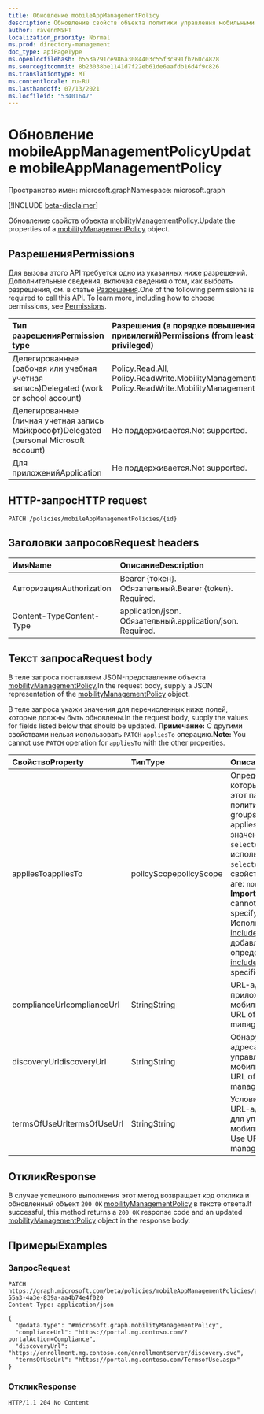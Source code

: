 ```yaml
---
title: Обновление mobileAppManagementPolicy
description: Обновление свойств объекта политики управления мобильными приложениями.
author: ravennMSFT
localization_priority: Normal
ms.prod: directory-management
doc_type: apiPageType
ms.openlocfilehash: b553a291ce986a3084403c55f3c991fb260c4828
ms.sourcegitcommit: 8b23038be1141d7f22eb61de6aafdb16d4f9c826
ms.translationtype: MT
ms.contentlocale: ru-RU
ms.lasthandoff: 07/13/2021
ms.locfileid: "53401647"
---
```

# <a name="update-mobileappmanagementpolicy"></a><span data-ttu-id="0f7d6-103">Обновление mobileAppManagementPolicy</span><span class="sxs-lookup"><span data-stu-id="0f7d6-103">Update mobileAppManagementPolicy</span></span>

<span data-ttu-id="0f7d6-104">Пространство имен: microsoft.graph</span><span class="sxs-lookup"><span data-stu-id="0f7d6-104">Namespace: microsoft.graph</span></span>

[!INCLUDE [beta-disclaimer](../../includes/beta-disclaimer.md)]

<span data-ttu-id="0f7d6-105">Обновление свойств объекта [mobilityManagementPolicy.](../resources/mobilitymanagementpolicy.md)</span><span class="sxs-lookup"><span data-stu-id="0f7d6-105">Update the properties of a [mobilityManagementPolicy](../resources/mobilitymanagementpolicy.md) object.</span></span>

## <a name="permissions"></a><span data-ttu-id="0f7d6-106">Разрешения</span><span class="sxs-lookup"><span data-stu-id="0f7d6-106">Permissions</span></span>

<span data-ttu-id="0f7d6-p101">Для вызова этого API требуется одно из указанных ниже разрешений. Дополнительные сведения, включая сведения о том, как выбрать разрешения, см. в статье [Разрешения](/graph/permissions-reference).</span><span class="sxs-lookup"><span data-stu-id="0f7d6-p101">One of the following permissions is required to call this API. To learn more, including how to choose permissions, see [Permissions](/graph/permissions-reference).</span></span>

|<span data-ttu-id="0f7d6-109">Тип разрешения</span><span class="sxs-lookup"><span data-stu-id="0f7d6-109">Permission type</span></span>|<span data-ttu-id="0f7d6-110">Разрешения (в порядке повышения привилегий)</span><span class="sxs-lookup"><span data-stu-id="0f7d6-110">Permissions (from least to most privileged)</span></span>|
|:---|:---|
|<span data-ttu-id="0f7d6-111">Делегированные (рабочая или учебная учетная запись)</span><span class="sxs-lookup"><span data-stu-id="0f7d6-111">Delegated (work or school account)</span></span>|<span data-ttu-id="0f7d6-112">Policy.Read.All, Policy.ReadWrite.MobilityManagement</span><span class="sxs-lookup"><span data-stu-id="0f7d6-112">Policy.Read.All, Policy.ReadWrite.MobilityManagement</span></span>|
|<span data-ttu-id="0f7d6-113">Делегированные (личная учетная запись Майкрософт)</span><span class="sxs-lookup"><span data-stu-id="0f7d6-113">Delegated (personal Microsoft account)</span></span> | <span data-ttu-id="0f7d6-114">Не поддерживается.</span><span class="sxs-lookup"><span data-stu-id="0f7d6-114">Not supported.</span></span>|
|<span data-ttu-id="0f7d6-115">Для приложений</span><span class="sxs-lookup"><span data-stu-id="0f7d6-115">Application</span></span> | <span data-ttu-id="0f7d6-116">Не поддерживается.</span><span class="sxs-lookup"><span data-stu-id="0f7d6-116">Not supported.</span></span>|

## <a name="http-request"></a><span data-ttu-id="0f7d6-117">HTTP-запрос</span><span class="sxs-lookup"><span data-stu-id="0f7d6-117">HTTP request</span></span>

<!-- {
  "blockType": "ignored"
}
-->

``` http
PATCH /policies/mobileAppManagementPolicies/{id}
```

## <a name="request-headers"></a><span data-ttu-id="0f7d6-118">Заголовки запросов</span><span class="sxs-lookup"><span data-stu-id="0f7d6-118">Request headers</span></span>

|<span data-ttu-id="0f7d6-119">Имя</span><span class="sxs-lookup"><span data-stu-id="0f7d6-119">Name</span></span>|<span data-ttu-id="0f7d6-120">Описание</span><span class="sxs-lookup"><span data-stu-id="0f7d6-120">Description</span></span>|
|:---|:---|
|<span data-ttu-id="0f7d6-121">Авторизация</span><span class="sxs-lookup"><span data-stu-id="0f7d6-121">Authorization</span></span>|<span data-ttu-id="0f7d6-p102">Bearer {токен}. Обязательный.</span><span class="sxs-lookup"><span data-stu-id="0f7d6-p102">Bearer {token}. Required.</span></span>|
|<span data-ttu-id="0f7d6-124">Content-Type</span><span class="sxs-lookup"><span data-stu-id="0f7d6-124">Content-Type</span></span>|<span data-ttu-id="0f7d6-p103">application/json. Обязательный.</span><span class="sxs-lookup"><span data-stu-id="0f7d6-p103">application/json. Required.</span></span>|

## <a name="request-body"></a><span data-ttu-id="0f7d6-127">Текст запроса</span><span class="sxs-lookup"><span data-stu-id="0f7d6-127">Request body</span></span>

<span data-ttu-id="0f7d6-128">В теле запроса поставляем JSON-представление объекта [mobilityManagementPolicy.](../resources/mobilitymanagementpolicy.md)</span><span class="sxs-lookup"><span data-stu-id="0f7d6-128">In the request body, supply a JSON representation of the [mobilityManagementPolicy](../resources/mobilitymanagementpolicy.md) object.</span></span>

<span data-ttu-id="0f7d6-129">В теле запроса укажи значения для перечисленных ниже полей, которые должны быть обновлены.</span><span class="sxs-lookup"><span data-stu-id="0f7d6-129">In the request body, supply the values for fields listed below that should be updated.</span></span> <span data-ttu-id="0f7d6-130">**Примечание:** С другими свойствами нельзя использовать `PATCH` `appliesTo` операцию.</span><span class="sxs-lookup"><span data-stu-id="0f7d6-130">**Note:** You cannot use `PATCH` operation for `appliesTo` with the other properties.</span></span>

|<span data-ttu-id="0f7d6-131">Свойство</span><span class="sxs-lookup"><span data-stu-id="0f7d6-131">Property</span></span>|<span data-ttu-id="0f7d6-132">Тип</span><span class="sxs-lookup"><span data-stu-id="0f7d6-132">Type</span></span>|<span data-ttu-id="0f7d6-133">Описание</span><span class="sxs-lookup"><span data-stu-id="0f7d6-133">Description</span></span>|
|:---|:---|:---|
|<span data-ttu-id="0f7d6-134">appliesTo</span><span class="sxs-lookup"><span data-stu-id="0f7d6-134">appliesTo</span></span>|<span data-ttu-id="0f7d6-135">policyScope</span><span class="sxs-lookup"><span data-stu-id="0f7d6-135">policyScope</span></span>|<span data-ttu-id="0f7d6-136">Определяет группы, к которые применяется этот параметр политики.</span><span class="sxs-lookup"><span data-stu-id="0f7d6-136">Determines the groups this policy setting applies to.</span></span> <span data-ttu-id="0f7d6-137">Возможные значения: `none` , `all` , `selected` **Важно: не** может использоваться при `selected` указании этого свойства.</span><span class="sxs-lookup"><span data-stu-id="0f7d6-137">Possible values are: `none`, `all`, `selected` **Important:** `selected` cannot be used when specifying this property.</span></span> <span data-ttu-id="0f7d6-138">Используйте [includedGroups для](../api/mobileappmanagementpolicies-post-includedgroups.md) добавления определенных групп.</span><span class="sxs-lookup"><span data-stu-id="0f7d6-138">Use [includedGroups](../api/mobileappmanagementpolicies-post-includedgroups.md) to add specific groups.</span></span>|
|<span data-ttu-id="0f7d6-139">complianceUrl</span><span class="sxs-lookup"><span data-stu-id="0f7d6-139">complianceUrl</span></span>|<span data-ttu-id="0f7d6-140">String</span><span class="sxs-lookup"><span data-stu-id="0f7d6-140">String</span></span>|<span data-ttu-id="0f7d6-141">URL-адрес соответствия приложению управления мобильностью</span><span class="sxs-lookup"><span data-stu-id="0f7d6-141">Compliance URL of the mobility management application</span></span>|
|<span data-ttu-id="0f7d6-142">discoveryUrl</span><span class="sxs-lookup"><span data-stu-id="0f7d6-142">discoveryUrl</span></span>|<span data-ttu-id="0f7d6-143">String</span><span class="sxs-lookup"><span data-stu-id="0f7d6-143">String</span></span>|<span data-ttu-id="0f7d6-144">Обнаружение URL-адреса приложения для управления мобильностью</span><span class="sxs-lookup"><span data-stu-id="0f7d6-144">Discovery URL of the mobility management application</span></span>|
|<span data-ttu-id="0f7d6-145">termsOfUseUrl</span><span class="sxs-lookup"><span data-stu-id="0f7d6-145">termsOfUseUrl</span></span>|<span data-ttu-id="0f7d6-146">String</span><span class="sxs-lookup"><span data-stu-id="0f7d6-146">String</span></span>|<span data-ttu-id="0f7d6-147">Условия использования URL-адреса приложения для управления мобильностью</span><span class="sxs-lookup"><span data-stu-id="0f7d6-147">Terms of Use URL of the mobility management application</span></span>|

## <a name="response"></a><span data-ttu-id="0f7d6-148">Отклик</span><span class="sxs-lookup"><span data-stu-id="0f7d6-148">Response</span></span>

<span data-ttu-id="0f7d6-149">В случае успешного выполнения этот метод возвращает код отклика и обновленный объект `200 OK` [mobilityManagementPolicy](../resources/mobilitymanagementpolicy.md) в тексте ответа.</span><span class="sxs-lookup"><span data-stu-id="0f7d6-149">If successful, this method returns a `200 OK` response code and an updated [mobilityManagementPolicy](../resources/mobilitymanagementpolicy.md) object in the response body.</span></span>

## <a name="examples"></a><span data-ttu-id="0f7d6-150">Примеры</span><span class="sxs-lookup"><span data-stu-id="0f7d6-150">Examples</span></span>

### <a name="request"></a><span data-ttu-id="0f7d6-151">Запрос</span><span class="sxs-lookup"><span data-stu-id="0f7d6-151">Request</span></span>

<!-- {
  "blockType": "request",
  "name": "update_mobilitymanagementpolicy"
}
-->

``` http
PATCH https://graph.microsoft.com/beta/policies/mobileAppManagementPolicies/ab90bacf-55a3-4a3e-839a-aa4b74e4f020
Content-Type: application/json

{
  "@odata.type": "#microsoft.graph.mobilityManagementPolicy",
  "complianceUrl": "https://portal.mg.contoso.com/?portalAction=Compliance",
  "discoveryUrl": "https://enrollment.mg.contoso.com/enrollmentserver/discovery.svc",
  "termsOfUseUrl": "https://portal.mg.contoso.com/TermsofUse.aspx"
}
```

### <a name="response"></a><span data-ttu-id="0f7d6-152">Отклик</span><span class="sxs-lookup"><span data-stu-id="0f7d6-152">Response</span></span>

<!-- {
  "blockType": "response",
  "truncated": true
}
-->

``` http
HTTP/1.1 204 No Content
```
